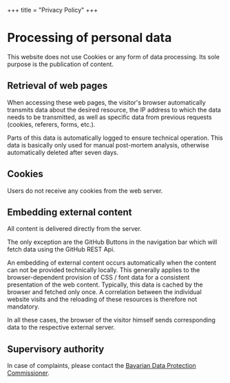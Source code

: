 +++
title = "Privacy Policy"
+++
# Processing of personal data

This website does not use Cookies or any form of data
processing. Its sole purpose is the publication of content.

## Retrieval of web pages

When accessing these web pages, the visitor's browser automatically transmits
data about the desired resource, the IP address to which the data needs to be
transmitted, as well as specific data from previous requests (cookies,
referers, forms, etc.).

Parts of this data is automatically logged to ensure technical operation. This
data is basically only used for manual post-mortem analysis, otherwise
automatically deleted after seven days.

## Cookies

Users do not receive any cookies from the web server.

## Embedding external content

All content is delivered directly from the server.

The only exception are the GitHub Buttons in the navigation bar which will fetch
data using the GitHub REST Api.

An embedding of external content occurs automatically when the content can not
be provided technically locally. This generally applies to the
browser-dependent provision of CSS / font data for a consistent
presentation of the web content. Typically, this data is cached by the browser
and fetched only once. A correlation between the individual website visits and
the reloading of these resources is therefore not mandatory.

In all these cases, the browser of the visitor himself sends corresponding data
to the respective external server.

##  Supervisory authority

In case of complaints, please contact the [Bavarian Data Protection Commissioner](https://www.datenschutz-bayern.de/service/complaint.html).
